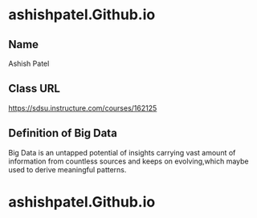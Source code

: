 # ashishpatel.Github.io

## Name
Ashish Patel

## Class URL
https://sdsu.instructure.com/courses/162125

## Definition of Big Data 
Big Data is an untapped potential of insights carrying vast amount of information from countless sources and keeps on evolving,which maybe used to derive meaningful patterns.
# ashishpatel.Github.io
